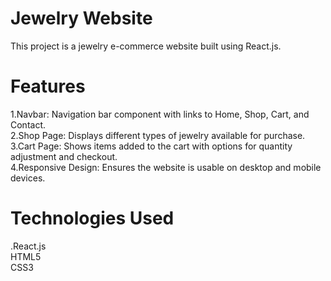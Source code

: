 # Jewelry Website
This project is a jewelry e-commerce website built using React.js.

# Features
1.Navbar: Navigation bar component with links to Home, Shop, Cart, and Contact.<br/>
2.Shop Page: Displays different types of jewelry available for purchase.<br/>
3.Cart Page: Shows items added to the cart with options for quantity adjustment and checkout.<br/>
4.Responsive Design: Ensures the website is usable on desktop and mobile devices.<br/>
# Technologies Used
.React.js <br/>
HTML5 <br/>
CSS3 <br/>